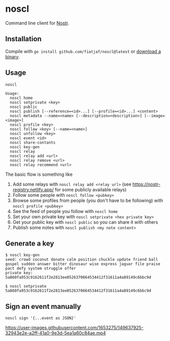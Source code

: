 noscl
=====

Command line client for [Nostr](https://github.com/fiatjaf/nostr).

## Installation

Compile with `go install github.com/fiatjaf/noscl@latest` or [download a binary](releases/).

## Usage

```
noscl

Usage:
  noscl home
  noscl setprivate <key>
  noscl public
  noscl publish [--reference=<id>...] [--profile=<id>...] <content>
  noscl metadata --name=<name> [--description=<description>] [--image=<image>]
  noscl profile <key>
  noscl follow <key> [--name=<name>]
  noscl unfollow <key>
  noscl event <id>
  noscl share-contants
  noscl key-gen
  noscl relay
  noscl relay add <url>
  noscl relay remove <url>
  noscl relay recommend <url>
```

The basic flow is something like

1. Add some relays with `noscl relay add <relay url>` (see https://nostr-registry.netlify.app/ for some publicly available relays)
2. Follow some people with `noscl follow <pubkey>`
3. Browse some profiles from people (you don't have to be following) with `noscl profile <pubkey>`
4. See the feed of people you follow with `noscl home`
5. Set your own private key with `noscl setprivate <hex private key>`
6. Get your public key with `noscl public` so you can share it with others
7. Publish some notes with `noscl publish <my note content>`

## Generate a key

```
$ noscl key-gen
seed: crowd coconut donate calm position chuckle update friend ball gospel sudden answer bitter dinosaur wise express jaguar file praise pact defy system struggle offer
private key: 5a860fa953c9162611f2e2813ee0526370664534412f31611a4a89149c6bbc9d

$ noscl setprivate 5a860fa953c9162611f2e2813ee0526370664534412f31611a4a89149c6bbc9d
```

## Sign an event manually

```
noscl sign '{...event as JSON}'
```

https://user-images.githubusercontent.com/1653275/149637925-32943e2e-a2ff-41a0-9e3d-5ea1a60c84ae.mp4
